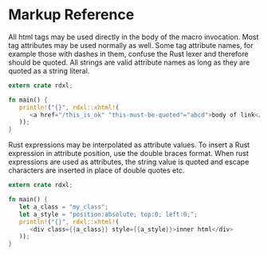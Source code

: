 # Markup Reference

All html tags may be used directly in the body of the macro invocation.
Most tag attributes may be used normally as well. Some tag attribute
names, for example those with dashes in them, confuse the Rust
lexer and therefore should be quoted. All strings are valid attribute
names as long as they are quoted as a string literal.

```rust
extern crate rdxl;

fn main() {
   println!("{}", rdxl::xhtml!(
      <a href="/this_is_ok" "this-must-be-quoted"="abcd">body of link</a>
   ));
}
```

Rust expressions may be interpolated as attribute values. To insert a
Rust expression in attribute position, use the double braces format.
When rust expressions are used as attributes, the string value is
quoted and escape characters are inserted in place of double quotes
etc.

```rust
extern crate rdxl;

fn main() {
   let a_class = "my_class";
   let a_style = "position:absolute; top:0; left:0;";
   println!("{}", rdxl::xhtml!(
      <div class={{a_class}} style={{a_style}}>inner html</div>
   ));
}
```
